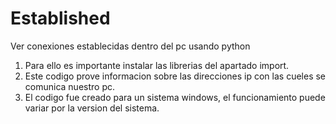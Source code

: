 # Established
Ver conexiones establecidas dentro del pc usando python
1. Para ello es importante instalar las librerias del apartado import.
2. Este codigo prove informacion sobre las direcciones ip con las cueles se comunica nuestro pc.
3. El codigo fue creado para un sistema windows, el funcionamiento puede variar por la version del sistema.
